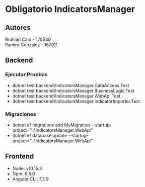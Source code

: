 # Obligatorio IndicatorsManager

## Autores
Brahian Calo - 170540  
Ramiro Gonzalez - 167011  

## Backend
### Ejecutar Pruebas
<ul>
<li>dotnet test backend\IndicatorsManager.DataAccess.Test</li>
<li>dotnet test backend\IndicatorsManager.BusinessLogic.Test</li>
<li>dotnet test backend\IndicatorsManager.WebApi.Test</li>
<li>dotnet test backend\IndicatorsManager.IndicatorImporter.Test</li>
</ul>

### Migraciones
<ul>
<li>dotnet ef migrations add MyMigration --startup-project="..\IndicatorsManager.WebApi"</li>  
<li>dotnet ef database update --startup-project="..\IndicatorsManager.WebApi"</li>
</ul>

## Frontend
<ul>
<li>Node: v10.15.3</li>
<li>Npm: 6.8.0</li> 
<li>Angular CLI: 7.3.9</li>
</ul>